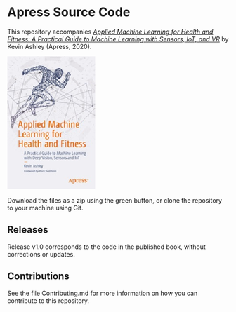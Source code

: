 # Apress Source Code

This repository accompanies [*Applied Machine Learning for Health and Fitness:  A Practical Guide to Machine Learning with Sensors, IoT, and VR*](https://www.apress.com/9781484257715) by Kevin Ashley (Apress, 2020).

[comment]: #cover
![Cover image](9781484257715.jpg)

Download the files as a zip using the green button, or clone the repository to your machine using Git.

## Releases

Release v1.0 corresponds to the code in the published book, without corrections or updates.

## Contributions

See the file Contributing.md for more information on how you can contribute to this repository.